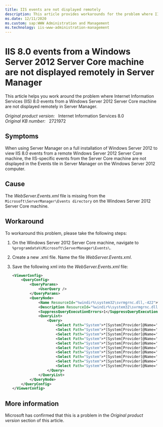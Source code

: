 ```yaml
---
title: IIS events are not displayed remotely
description: This article provides workarounds for the problem where IIS 8.0 events from a Windows Server 2012 Server Core machine are not displayed remotely in Server Manager.
ms.date: 12/11/2020
ms.custom: sap:WWW Administration and Management
ms.technology: iis-www-administration-management
---
```

# IIS 8.0 events from a Windows Server 2012 Server Core machine are not displayed remotely in Server Manager

This article helps you work around the problem where Internet Information Services (IIS) 8.0 events from a Windows Server 2012 Server Core machine are not displayed remotely in Server Manager.

_Original product version:_ &nbsp; Internet Information Services 8.0  
_Original KB number:_ &nbsp; 2721972

## Symptoms

When using Server Manager on a full installation of Windows Server 2012 to view IIS 8.0 events from a remote Windows Server 2012 Server Core machine, the IIS-specific events from the Server Core machine are not displayed in the Events tile in Server Manager on the Windows Server 2012 computer.

## Cause

The *WebServer.Events.xml* file is missing from the `Microsoft\ServerManager\Events directory` on the Windows Server 2012 Server Core machine.

## Workaround

To workaround this problem, please take the following steps:

1. On the Windows Server 2012 Server Core machine, navigate to  `%programdata%\Microsoft\ServerManager\Events\`.

2. Create a new .xml file. Name the file *WebServer.Events.xml*.

3. Save the following xml into the *WebServer.Events.xml* file:

    ```xml
    <ViewerConfig>
        <QueryConfig>
            <QueryParams>
                <UserQuery />
            </QueryParams>
            <QueryNode>
                <Name ResourceId="%windir%\system32\svrmgrnc.dll,-422">Web Server</Name>
                <Description ResourceId="%windir%\system32\svrmgrnc.dll,-423">System events for Web Server</Description>
                <SuppressQueryExecutionErrors>1</SuppressQueryExecutionErrors>
                <QueryList>
                    <Query>
                        <Select Path="System">*[System[Provider[@Name='Microsoft-Windows-IIS-APPHOSTSVC']]]</Select>
                        <Select Path="System">*[System[Provider[@Name='Microsoft-Windows-IIS-FTP']]]</Select>
                        <Select Path="System">*[System[Provider[@Name='Microsoft-Windows-IIS-IisMetabaseAudit']]]</Select>
                        <Select Path="System">*[System[Provider[@Name='Microsoft-Windows-IIS-IISReset']]]</Select>
                        <Select Path="System">*[System[Provider[@Name='Microsoft-Windows-IIS-W3SVC']]]</Select>
                        <Select Path="System">*[System[Provider[@Name='Microsoft-Windows-IIS-W3SVC-PerfCounters']]]</Select>
                        <Select Path="System">*[System[Provider[@Name='Microsoft-Windows-IIS-W3SVC-WP']]]</Select>
                        <Select Path="System">*[System[Provider[@Name='Microsoft-Windows-IIS-WMSVC']]]</Select>
                        <Select Path="System">*[System[Provider[@Name='Microsoft-Windows-WAS']]]</Select>
                        <Select Path="System">*[System[Provider[@Name='Microsoft-Windows-WAS-ListenerAdapter']]]</Select>
                    </Query>
                </QueryList>
            </QueryNode>
        </QueryConfig>
    </ViewerConfig>
    ```

## More information

Microsoft has confirmed that this is a problem in the *Original product version* section of this article.
